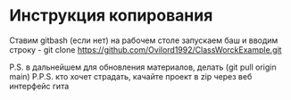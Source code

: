 # Инструкция копирования

Ставим gitbash (если нет)
на рабочем столе запускаем баш и вводим строку - 
git clone https://github.com/Ovilord1992/ClassWorckExample.git

P.S. в дальнейшем для обновления материалов, делать (git pull origin main)
P.P.S. кто хочет страдать, качайте проект в zip через веб интерфейс гита